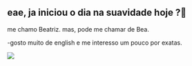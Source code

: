 ## eae, ja iniciou o dia na suavidade hoje ?🍄

me chamo Beatriz. mas, pode me chamar de Bea. 

-gosto muito de english e me interesso um pouco por exatas.

![](https://media1.tenor.com/m/6gvc5eSNI48AAAAd/laurmanisnasty-normani.gif)
